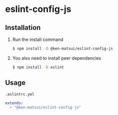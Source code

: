 # eslint-config-js

## Installation

1. Run the install command
   ```bash
   $ npm install -D @ken-matsui/eslint-config-js
   ```
2. You also need to install peer dependencies
   ```bash
   $ npm install -D eslint
   ```

## Usage

`.eslintrc.yml`

```yaml
extends:
  - "@ken-matsui/eslint-config-js"
```
